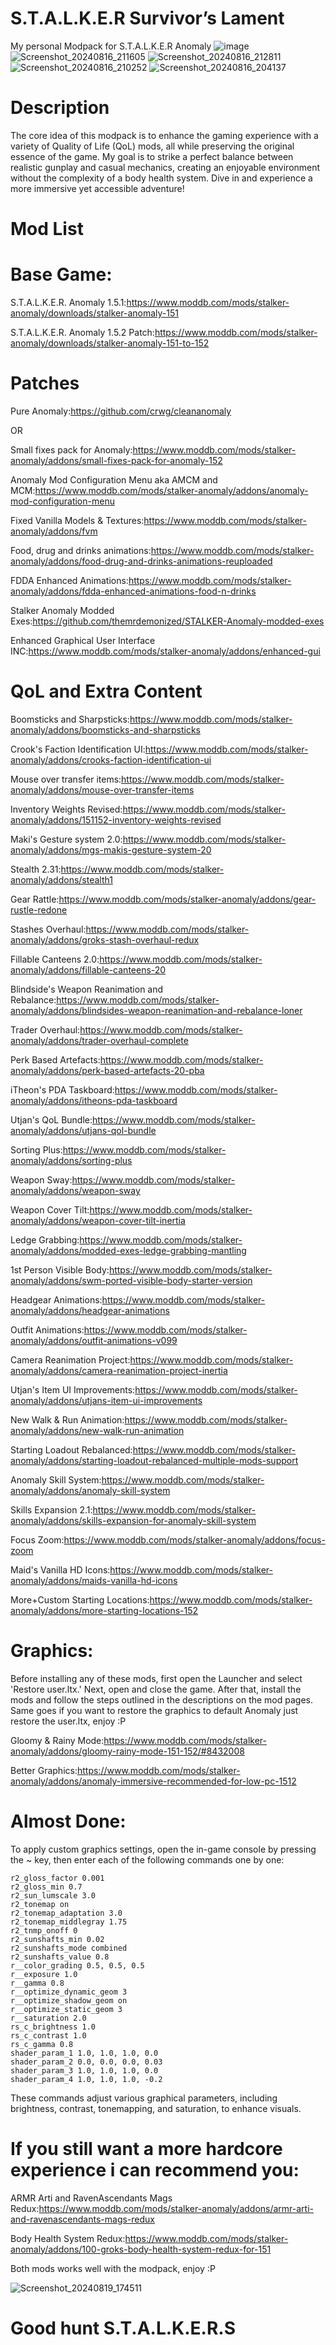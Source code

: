 # S.T.A.L.K.E.R Survivor’s Lament
My personal Modpack for S.T.A.L.K.E.R Anomaly
![image](https://github.com/user-attachments/assets/58d712d1-822a-4159-ad20-7e0cb301c4b2)
![Screenshot_20240816_211605](https://github.com/user-attachments/assets/ccd82f3a-6089-468d-a292-a1f7cc8526fa)
![Screenshot_20240816_212811](https://github.com/user-attachments/assets/c146960a-79e5-4b69-a959-239b22e93bad)
![Screenshot_20240816_210252](https://github.com/user-attachments/assets/45c93ca2-b90b-41d2-b940-7d207281396e) 
![Screenshot_20240816_204137](https://github.com/user-attachments/assets/be9dc947-82ec-4cea-8a85-c2395bd40c6f)
# Description

The core idea of this modpack is to enhance the gaming experience with a variety of Quality of Life (QoL) mods, all while preserving the original essence of the game. My goal is to strike a perfect balance between realistic gunplay and casual mechanics, creating an enjoyable environment without the complexity of a body health system. Dive in and experience a more immersive yet accessible adventure!

# Mod List

# Base Game:
S.T.A.L.K.E.R. Anomaly 1.5.1:https://www.moddb.com/mods/stalker-anomaly/downloads/stalker-anomaly-151 

S.T.A.L.K.E.R. Anomaly 1.5.2 Patch:https://www.moddb.com/mods/stalker-anomaly/downloads/stalker-anomaly-151-to-152

# Patches

Pure Anomaly:https://github.com/crwg/cleananomaly

OR

Small fixes pack for Anomaly:https://www.moddb.com/mods/stalker-anomaly/addons/small-fixes-pack-for-anomaly-152

Anomaly Mod Configuration Menu aka AMCM and MCM:https://www.moddb.com/mods/stalker-anomaly/addons/anomaly-mod-configuration-menu

Fixed Vanilla Models & Textures:https://www.moddb.com/mods/stalker-anomaly/addons/fvm

Food, drug and drinks animations:https://www.moddb.com/mods/stalker-anomaly/addons/food-drug-and-drinks-animations-reuploaded

FDDA Enhanced Animations:https://www.moddb.com/mods/stalker-anomaly/addons/fdda-enhanced-animations-food-n-drinks

Stalker Anomaly Modded Exes:https://github.com/themrdemonized/STALKER-Anomaly-modded-exes

Enhanced Graphical User Interface INC:https://www.moddb.com/mods/stalker-anomaly/addons/enhanced-gui

# QoL and Extra Content 

Boomsticks and Sharpsticks:https://www.moddb.com/mods/stalker-anomaly/addons/boomsticks-and-sharpsticks

Crook's Faction Identification UI:https://www.moddb.com/mods/stalker-anomaly/addons/crooks-faction-identification-ui

Mouse over transfer items:https://www.moddb.com/mods/stalker-anomaly/addons/mouse-over-transfer-items

Inventory Weights Revised:https://www.moddb.com/mods/stalker-anomaly/addons/151152-inventory-weights-revised

Maki's Gesture system 2.0:https://www.moddb.com/mods/stalker-anomaly/addons/mgs-makis-gesture-system-20

Stealth 2.31:https://www.moddb.com/mods/stalker-anomaly/addons/stealth1

Gear Rattle:https://www.moddb.com/mods/stalker-anomaly/addons/gear-rustle-redone

Stashes Overhaul:https://www.moddb.com/mods/stalker-anomaly/addons/groks-stash-overhaul-redux

Fillable Canteens 2.0:https://www.moddb.com/mods/stalker-anomaly/addons/fillable-canteens-20

Blindside's Weapon Reanimation and Rebalance:https://www.moddb.com/mods/stalker-anomaly/addons/blindsides-weapon-reanimation-and-rebalance-loner

Trader Overhaul:https://www.moddb.com/mods/stalker-anomaly/addons/trader-overhaul-complete

Perk Based Artefacts:https://www.moddb.com/mods/stalker-anomaly/addons/perk-based-artefacts-20-pba

iTheon's PDA Taskboard:https://www.moddb.com/mods/stalker-anomaly/addons/itheons-pda-taskboard

Utjan's QoL Bundle:https://www.moddb.com/mods/stalker-anomaly/addons/utjans-qol-bundle

Sorting Plus:https://www.moddb.com/mods/stalker-anomaly/addons/sorting-plus

Weapon Sway:https://www.moddb.com/mods/stalker-anomaly/addons/weapon-sway

Weapon Cover Tilt:https://www.moddb.com/mods/stalker-anomaly/addons/weapon-cover-tilt-inertia

Ledge Grabbing:https://www.moddb.com/mods/stalker-anomaly/addons/modded-exes-ledge-grabbing-mantling

1st Person Visible Body:https://www.moddb.com/mods/stalker-anomaly/addons/swm-ported-visible-body-starter-version

Headgear Animations:https://www.moddb.com/mods/stalker-anomaly/addons/headgear-animations

Outfit Animations:https://www.moddb.com/mods/stalker-anomaly/addons/outfit-animations-v099

Camera Reanimation Project:https://www.moddb.com/mods/stalker-anomaly/addons/camera-reanimation-project-inertia

Utjan's Item UI Improvements:https://www.moddb.com/mods/stalker-anomaly/addons/utjans-item-ui-improvements

New Walk & Run Animation:https://www.moddb.com/mods/stalker-anomaly/addons/new-walk-run-animation

Starting Loadout Rebalanced:https://www.moddb.com/mods/stalker-anomaly/addons/starting-loadout-rebalanced-multiple-mods-support

Anomaly Skill System:https://www.moddb.com/mods/stalker-anomaly/addons/anomaly-skill-system

Skills Expansion 2.1:https://www.moddb.com/mods/stalker-anomaly/addons/skills-expansion-for-anomaly-skill-system

Focus Zoom:https://www.moddb.com/mods/stalker-anomaly/addons/focus-zoom

Maid's Vanilla HD Icons:https://www.moddb.com/mods/stalker-anomaly/addons/maids-vanilla-hd-icons

More+Custom Starting Locations:https://www.moddb.com/mods/stalker-anomaly/addons/more-starting-locations-152

# Graphics:
Before installing any of these mods, first open the Launcher and select 'Restore user.ltx.' Next, open and close the game. After that, install the mods and follow the steps outlined in the descriptions on the mod pages. Same goes if you want to restore the graphics to default Anomaly just restore the user.ltx, enjoy :P

Gloomy & Rainy Mode:https://www.moddb.com/mods/stalker-anomaly/addons/gloomy-rainy-mode-151-152/#8432008

Better Graphics:https://www.moddb.com/mods/stalker-anomaly/addons/anomaly-immersive-recommended-for-low-pc-1512

# Almost Done:
To apply custom graphics settings, open the in-game console by pressing the ~ key, then enter each of the following commands one by one:
  
    r2_gloss_factor 0.001
    r2_gloss_min 0.7
    r2_sun_lumscale 3.0
    r2_tonemap on
    r2_tonemap_adaptation 3.0
    r2_tonemap_middlegray 1.75
    r2_tnmp_onoff 0
    r2_sunshafts_min 0.02
    r2_sunshafts_mode combined
    r2_sunshafts_value 0.8
    r__color_grading 0.5, 0.5, 0.5
    r__exposure 1.0
    r__gamma 0.8
    r__optimize_dynamic_geom 3
    r__optimize_shadow_geom on
    r__optimize_static_geom 3
    r__saturation 2.0
    rs_c_brightness 1.0
    rs_c_contrast 1.0
    rs_c_gamma 0.8
    shader_param_1 1.0, 1.0, 1.0, 0.0
    shader_param_2 0.0, 0.0, 0.0, 0.03
    shader_param_3 1.0, 1.0, 1.0, 0.0
    shader_param_4 1.0, 1.0, 1.0, -0.2
These commands adjust various graphical parameters, including brightness, contrast, tonemapping, and saturation, to enhance visuals.

# If you still want a more hardcore experience i can recommend you:

ARMR Arti and RavenAscendants Mags Redux:https://www.moddb.com/mods/stalker-anomaly/addons/armr-arti-and-ravenascendants-mags-redux

Body Health System Redux:https://www.moddb.com/mods/stalker-anomaly/addons/100-groks-body-health-system-redux-for-151

Both mods works well with the modpack, enjoy :P

![Screenshot_20240819_174511](https://github.com/user-attachments/assets/5dad54bb-fedb-4f46-80d6-2fccb44f9e8a)

# Good hunt S.T.A.L.K.E.R.S
